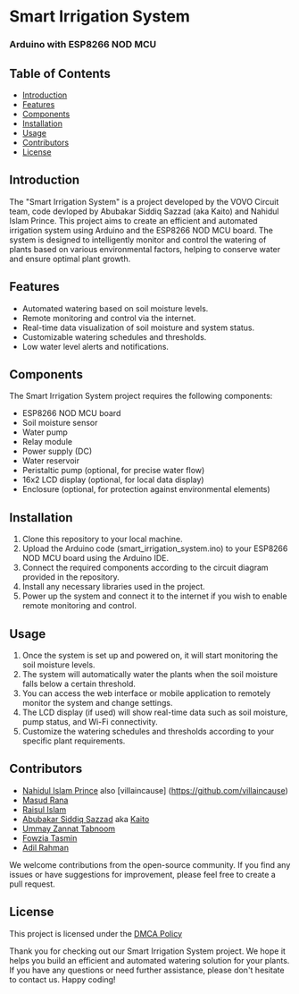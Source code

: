 # Smart Irrigation System 
### Arduino with ESP8266 NOD MCU

## Table of Contents
- [Introduction](#introduction)
- [Features](#features)
- [Components](#components)
- [Installation](#installation)
- [Usage](#usage)
- [Contributors](#contributors)
- [License](#license)

## Introduction

The "Smart Irrigation System" is a project developed by the VOVO Circuit team, code devloped by Abubakar Siddiq Sazzad (aka Kaito) and Nahidul Islam Prince. This project aims to create an efficient and automated irrigation system using Arduino and the ESP8266 NOD MCU board. The system is designed to intelligently monitor and control the watering of plants based on various environmental factors, helping to conserve water and ensure optimal plant growth.

## Features

- Automated watering based on soil moisture levels.
- Remote monitoring and control via the internet.
- Real-time data visualization of soil moisture and system status.
- Customizable watering schedules and thresholds.
- Low water level alerts and notifications.

## Components

The Smart Irrigation System project requires the following components:

- ESP8266 NOD MCU board
- Soil moisture sensor
- Water pump
- Relay module
- Power supply (DC)
- Water reservoir
- Peristaltic pump (optional, for precise water flow)
- 16x2 LCD display (optional, for local data display)
- Enclosure (optional, for protection against environmental elements)

## Installation

1. Clone this repository to your local machine.
2. Upload the Arduino code (smart_irrigation_system.ino) to your ESP8266 NOD MCU board using the Arduino IDE.
3. Connect the required components according to the circuit diagram provided in the repository.
4. Install any necessary libraries used in the project.
5. Power up the system and connect it to the internet if you wish to enable remote monitoring and control.

## Usage
1. Once the system is set up and powered on, it will start monitoring the soil moisture levels.
2. The system will automatically water the plants when the soil moisture falls below a certain threshold.
3. You can access the web interface or mobile application to remotely monitor the system and change settings.
4. The LCD display (if used) will show real-time data such as soil moisture, pump status, and Wi-Fi connectivity.
5. Customize the watering schedules and thresholds according to your specific plant requirements.

## Contributors
- [Nahidul Islam Prince](https://www.facebook.com/Villaincause) also [villaincause] (https://github.com/villaincause)
- [Masud Rana](https://www.facebook.com/mrsahidsorkar1496)
- [Raisul Islam](https://www.facebook.com/raisul026)
- [Abubakar Siddiq Sazzad](https://www.facebook.com/siddiqsazzad) aka [Kaito](https://github.com/nekokaito)
- [Ummay Zannat Tabnoom](https://www.facebook.com/ummay.tabnoom)
- [Fowzia Tasmin](https://www.facebook.com/fowzia.tasmin.9)
- [Adil Rahman](https://www.facebook.com/profile.php?id=100055499874907)


We welcome contributions from the open-source community. If you find any issues or have suggestions for improvement, please feel free to create a pull request.

## License
This project is licensed under the [DMCA Policy](https://blynk.io/tos)


Thank you for checking out our Smart Irrigation System project. We hope it helps you build an efficient and automated watering solution for your plants. If you have any questions or need further assistance, please don't hesitate to contact us. Happy coding!

